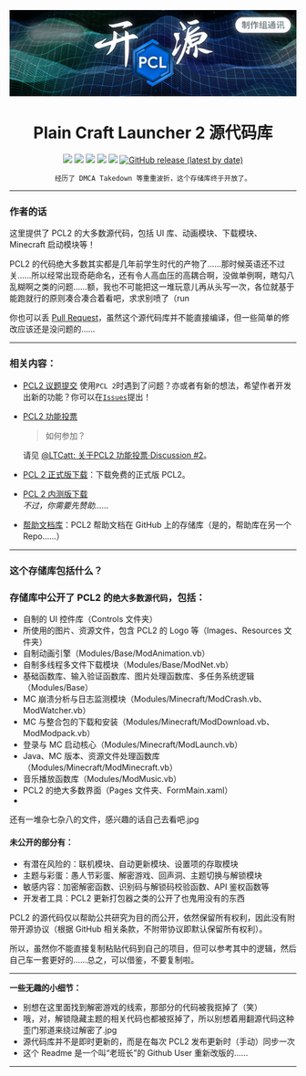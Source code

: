 <div align="center">
  
![Title](1.jpg)
  
# Plain Craft Launcher 2 源代码库
[![](https://img.shields.io/badge/爱发电-@龙腾猫跃-946ce6?style=flat,logo=afdian)](https://afdian.net/@LTCat)
[![](https://img.shields.io/github/issues/Hex-Dragon/PCL2?style=flat,logo=github)](https://github.com/Hex-Dragon/PCL2/issues)
[![](https://img.shields.io/github/forks/Hex-Dragon/PCL2?style=flat,logo=github)](https://github.com/Hex-Dragon/PCL2/network/members)
![](https://img.shields.io/github/stars/Hex-Dragon/PCL2?style=flat,logo=github)
[![](https://img.shields.io/badge/License-Custom-A31F34?logo=.NET&logoColor=ffffff&style=flat,logo=github)](https://github.com/Hex-Dragon/PCL2/blob/main/LICENSE.txt)
[![GitHub release (latest by date)](https://img.shields.io/github/v/release/Hex-Dragon/PCL2)](https://github.com/Hex-Dragon/PCL2/releases)
  
`经历了 DMCA Takedown 等重重波折，这个存储库终于开放了。`

</div>

---

### 作者的话
这里提供了 PCL2 的大多数源代码，包括 UI 库、动画模块、下载模块、Minecraft 启动模块等！

PCL2 的代码绝大多数其实都是几年前学生时代的产物了……那时候英语还不过关……所以经常出现奇葩命名，还有令人高血压的高耦合啊，没做单例啊，瞎勾八乱糊啊之类的问题……额，我也不可能把这一堆玩意儿再从头写一次，各位就基于能跑就行的原则凑合凑合着看吧，求求别喷了（run

你也可以丢 [Pull Request](https://github.com/Hex-Dragon/PCL2/pull)，虽然这个源代码库并不能直接编译，但一些简单的修改应该还是没问题的……

---

### 相关内容：
- [PCL2 议题提交](https://github.com/Hex-Dragon/PCL2/issues/new/choose)
  使用`PCL 2`时遇到了问题？亦或者有新的想法，希望作者开发出新的功能？你可以在[`Issues`](https://github.com/Hex-Dragon/PCL2/issues/new/choose)提出！
- [PCL2 功能投票](https://github.com/Hex-Dragon/PCL2/discussions/2)<br>

  > 如何参加？

  请见 [@LTCatt: 关于PCL2 功能投票·Discussion #2](https://github.com/Hex-Dragon/PCL2/discussions/2)。

- [PCL 2 正式版下载](https://afdian.net/p/0164034c016c11ebafcb52540025c377)：下载免费的正式版 PCL2。
- [PCL 2 内测版下载](https://afdian.net/@LTCat)<br>
  *不过，你需要先赞助……*
- [帮助文档库](https://github.com/LTCatt/PCL2Help)：PCL2 帮助文档在 GitHub 上的存储库（是的，帮助库在另一个 Repo……）

---

### 这个存储库包括什么？

### 存储库中公开了 PCL2 的`绝大多数源代码`，包括：

- 自制的 UI 控件库（Controls 文件夹）
- 所使用的图片、资源文件，包含 PCL2 的 Logo 等（Images、Resources 文件夹）
- 自制动画引擎（Modules/Base/ModAnimation.vb）
- 自制多线程多文件下载模块（Modules/Base/ModNet.vb）
- 基础函数库、输入验证函数库、图片处理函数库、多任务系统逻辑（Modules/Base）
- MC 崩溃分析与日志监测模块（Modules/Minecraft/ModCrash.vb、ModWatcher.vb）
- MC 与整合包的下载和安装（Modules/Minecraft/ModDownload.vb、ModModpack.vb）
- 登录与 MC 启动核心（Modules/Minecraft/ModLaunch.vb）
- Java、MC 版本、资源文件处理函数库（Modules/Minecraft/ModMinecraft.vb）
- 音乐播放函数库（Modules/ModMusic.vb）
- PCL2 的绝大多数界面（Pages 文件夹、FormMain.xaml）
- 
还有一堆杂七杂八的文件，感兴趣的话自己去看吧.jpg

#### 未公开的部分有：
- 有潜在风险的：联机模块、自动更新模块、设置项的存取模块
- 主题与彩蛋：愚人节彩蛋、解密游戏、回声洞、主题切换与解锁模块
- 敏感内容：加密解密函数、识别码与解锁码校验函数、API 鉴权函数等
- 开发者工具：PCL2 更新打包器之类的公开了也鬼用没有的东西

PCL2 的源代码仅以帮助公共研究为目的而公开，依然保留所有权利，因此没有附带开源协议（根据 GitHub 相关条款，不附带协议即默认保留所有权利）。

所以，虽然你不能直接复制粘贴代码到自己的项目，但可以参考其中的逻辑，然后自己车一套更好的……总之，可以借鉴，不要复制啦。

---

**一些无趣的小细节：**
- 别想在这里面找到解密游戏的线索，那部分的代码被我抠掉了（笑）
- 哦，对，解锁隐藏主题的相关代码也都被抠掉了，所以别想着用翻源代码这种歪门邪道来绕过解密了.jpg
- 源代码库并不是即时更新的，而是在每次 PCL2 发布更新时（手动）同步一次
- 这个 Readme 是一个叫“老班长”的 Github User 重新改版的……

---
